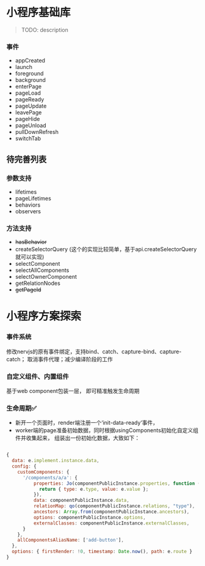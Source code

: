 # 小程序基础库
> TODO: description



### 事件
- appCreated
- launch
- foreground
- background
- enterPage
- pageLoad
- pageReady
- pageUpdate
- leavePage
- pageHide
- pageUnload
- pullDownRefresh
- switchTab

## 待完善列表

### 参数支持
- lifetimes
- pageLifetimes
- behaviors
- observers

### 方法支持
- ~~hasBehavior~~
- createSelectorQuery (这个的实现比较简单，基于api.createSelectorQuery就可以实现)
- selectComponent
- selectAllComponents
- selectOwnerComponent
- getRelationNodes
- ~~getPageId~~


# 小程序方案探索


### 事件系统
修改nervjs的原有事件绑定，支持bind、catch、capture-bind、capture-catch； 取消事件代理；减少编译阶段的工作

### 自定义组件、内置组件
基于web component包装一层， 即可精准触发生命周期


### 生命周期✅

- 新开一个页面时，render端注册一个‘init-data-ready‘事件， 
- worker端的page准备初始数据，同时根据usingComponents初始化自定义组件并收集起来， 组装出一份初始化数据，大致如下：

```js

{
  data: e.implement.instance.data,
  config: {
    customComponents: {
      '/components/a/a': {
          properties: Jo(componentPublicInstance.properties, function (e) {
            return { type: e.type, value: e.value };
          }),
          data: componentPublicInstance.data,
          relationMap: qo(componentPublicInstance.relations, "type"),
          ancestors: Array.from(componentPublicInstance.ancestors),
          options: componentPublicInstance.options,
          externalClasses: componentPublicInstance.externalClasses,
      }
    },
    allComponentsAliasName: ['add-button'],
  },
  options: { firstRender: !0, timestamp: Date.now(), path: e.route }
}
```